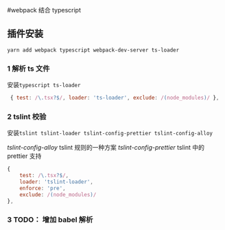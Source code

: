 #webpack 结合 typescript

## 插件安装

`yarn add webpack typescript webpack-dev-server ts-loader`

### 1 解析 ts 文件

安装`typescript ts-loader`

```js
 { test: /\.tsx?$/, loader: 'ts-loader', exclude: /(node_modules)/ },
```

### 2 tslint 校验

安装`tslint tslint-loader tslint-config-prettier tslint-config-alloy`

_tslint-config-alloy_ tslint 规则的一种方案
_tslint-config-prettier_ tslint 中的 prettier 支持

```js
{
    test: /\.tsx?$/,
    loader: 'tslint-loader',
    enforce: 'pre',
    exclude: /(node_modules)/
},
```

### 3 TODO： 增加 babel 解析
